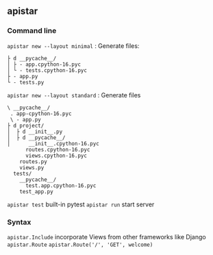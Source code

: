 ## apistar
### Command line
`apistar new --layout minimal` : Generate files:
  ```
  ├ d __pycache__/
  │ ├ - app.cpython-16.pyc
  │ └ - tests.cpython-16.pyc
  ├ - app.py
  └ - tests.py
  ```
`apistar new --layout standard`
: Generate files
  ```
  \ __pycache__/
   . app-cpython-16.pyc
   \ - app.py
  ├ d project/
  │  ├ d __init__.py
  │  ├ d __pycache__/
  │      __init__.cpython-16.pyc
        routes.cpython-16.pyc
        views.cpython-16.pyc
      routes.py
      views.py
    tests/
      __pycache__/
        test.app.cpython-16.pyc
      test_app.py
  ```
`apistar test` built-in pytest
`apistar run` start server

### Syntax
`apistar.Include`
  incorporate Views from other frameworks like Django
`apistar.Route`
`apistar.Route('/', 'GET', welcome)`

